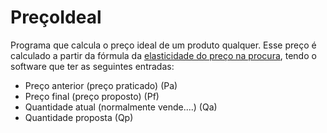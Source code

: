PreçoIdeal
==========

Programa que calcula o preço ideal de um produto qualquer. Esse preço é calculado a partir da fórmula da [elasticidade do preço na procura](https://pt.wikipedia.org/wiki/Elasticidade_pre%C3%A7o_da_procura), tendo o software que ter as seguintes entradas:

* Preço anterior (preço praticado) (Pa)
* Preço final (preço proposto) (Pf)
* Quantidade atual (normalmente vende....) (Qa)
* Quantidade proposta (Qp)
